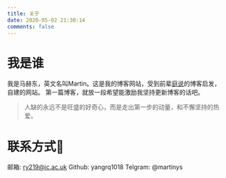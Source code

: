 ```yaml
---
title: 关于
date: 2020-05-02 21:30:14
comments: false
---
```

# 我是谁

我是马赫东，英文名叫Martin。这是我的博客网站，受到前辈[庭说](https://tingtalk.me/telegram/)的博客启发，自建的网站。
第一篇博客，就放一段希望能激励我坚持更新博客的话吧。

> 人缺的永远不是旺盛的好奇心，而是走出第一步的动量，和不懈坚持的热爱。

# 联系方式📮
邮箱: ry219@ic.ac.uk
Github: yangrq1018
Telgram: @martinys
